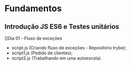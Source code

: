 # Fundamentos

## Introdução JS ES6 e Testes unitários

[]Dia 01 - Fluxo de exceções
  - script.js (Criando fluxo de exceções - Repositório trybe);
  - script1.js (Pedido de clientes);
  - script2.js (Trabalhando em uma autoescola).